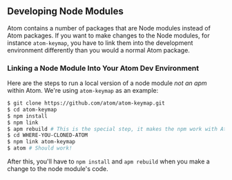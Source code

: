 ## Developing Node Modules

Atom contains a number of packages that are Node modules instead of Atom packages. If you want to
make changes to the Node modules, for instance `atom-keymap`, you have to link them into the
development environment differently than you would a normal Atom package.

### Linking a Node Module Into Your Atom Dev Environment

Here are the steps to run a local version of a node module *not an apm* within Atom. We're using
`atom-keymap` as an example:

```bash
$ git clone https://github.com/atom/atom-keymap.git
$ cd atom-keymap
$ npm install
$ npm link
$ apm rebuild # This is the special step, it makes the npm work with Atom's version of Node
$ cd WHERE-YOU-CLONED-ATOM
$ npm link atom-keymap
$ atom # Should work!
```

After this, you'll have to `npm install` and `apm rebuild` when you make a change to the node
module's code.
